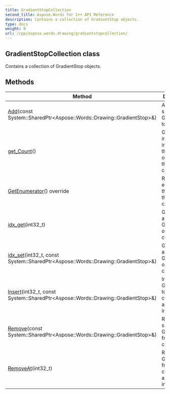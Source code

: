```yaml
---
title: GradientStopCollection
second_title: Aspose.Words for C++ API Reference
description: Contains a collection of GradientStop objects. 
type: docs
weight: 0
url: /cpp/aspose.words.drawing/gradientstopcollection/
---
```

## GradientStopCollection class


Contains a collection of GradientStop objects. 

## Methods

| Method | Description |
| --- | --- |
| [Add](./add/)(const System::SharedPtr\<Aspose::Words::Drawing::GradientStop\>\&) | Adds a specified GradientStop to a gradient.  |
| [get_Count](./get_count/)() | Gets an integer value indicating the number of items in the collection.  |
| [GetEnumerator](./getenumerator/)() override | Returns an enumerator that iterates through the collection.  |
| [idx_get](./idx_get/)(int32_t) | Gets or sets a GradientStop object in the collection.  |
| [idx_set](./idx_set/)(int32_t, const System::SharedPtr\<Aspose::Words::Drawing::GradientStop\>\&) | Gets or sets a GradientStop object in the collection.  |
| [Insert](./insert/)(int32_t, const System::SharedPtr\<Aspose::Words::Drawing::GradientStop\>\&) | Inserts a GradientStop to the collection at a specified index.  |
| [Remove](./remove/)(const System::SharedPtr\<Aspose::Words::Drawing::GradientStop\>\&) | Removes a specified GradientStop from the collection.  |
| [RemoveAt](./removeat/)(int32_t) | Removes a GradientStop from the collection at a specified index.  |
